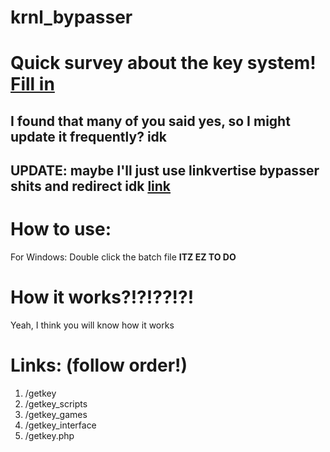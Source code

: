 # krnl_bypasser

<h1>Quick survey about the key system! <a href="https://forms.gle/KKsxVidqjtkXwUQG8">Fill in</a></h1>
<h2>I found that many of you said yes, so I might update it frequently? idk</h2>
<h2>UPDATE: maybe I'll just use linkvertise bypasser shits and redirect idk <a href="https://github.com/bypass-vip/bypass.vip">link</a></h2>



# How to use:
For Windows: 
Double click the batch file
**ITZ EZ TO DO**

# How it works?!?!??!?!
Yeah, I think you will know how it works

# Links: (follow order!)
1. /getkey
2. /getkey_scripts
3. /getkey_games
4. /getkey_interface
5. /getkey.php
